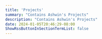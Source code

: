 ```yaml
---
title: 'Projects'
summary: "Contains Ashwin's Projects"
description: "Contains Ashwin's Projects"
date: 2024-01-05T20:46:29-08:00
ShowRssButtonInSectionTermList: false
---
```

